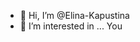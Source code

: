 - 👋 Hi, I’m @Elina-Kapustina
- 👀 I’m interested in ... You

<!---
Elina-Kapustina/Elina-Kapustina is a ✨ special ✨ repository because its `README.md` (this file) appears on your GitHub profile.
You can click the Preview link to take a look at your changes.
--->
